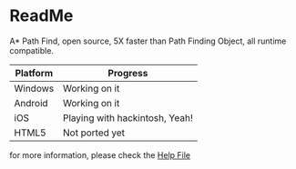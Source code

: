 # ReadMe

A* Path Find, open source, 5X faster than Path Finding Object, all runtime compatible.

|Platform|Progress|
|---|---|
|Windows|Working on it|
|Android|Working on it|
|iOS|Playing with hackintosh, Yeah!|
|HTML5|Not ported yet|

for more information, please check the [Help File](https://github.com/defisym/OpenFusionExamples/blob/master/Extensions/FindTheWay/ToInstall/Files/Help/FindTheWay/FindTheWay.md)
